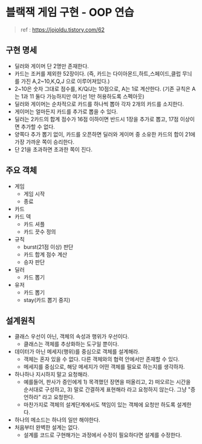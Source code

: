 
# 블랙잭 게임 구현 - OOP 연습

> ref : https://jojoldu.tistory.com/62 

## 구현 명세

* 딜러와 게이머 단 2명만 존재한다.
* 카드는 조커를 제외한 52장이다. (즉, 카드는 다이아몬드,하트,스페이드,클럽 무늬를 가진 A,2~10,K,Q,J 으로 이루어져있다.)
* 2~10은 숫자 그대로 점수를, K/Q/J는 10점으로, A는 1로 계산한다. (기존 규칙은 A는 1과 11 둘다 가능하지만 여기선 1만 허용하도록 스펙아웃)
* 딜러와 게이머는 순차적으로 카드를 하나씩 뽑아 각자 2개의 카드를 소지한다.
* 게이머는 얼마든지 카드를 추가로 뽑을 수 있다.
* 딜러는 2카드의 합계 점수가 16점 이하이면 반드시 1장을 추가로 뽑고, 17점 이상이면 추가할 수 없다.
* 양쪽다 추가 뽑기 없이, 카드를 오픈하면 딜러와 게이머 중 소유한 카드의 합이 21에 가장 가까운 쪽이 승리한다.
* 단 21을 초과하면 초과한 쪽이 진다.

## 주요 객체

* 게임
  * 게임 시작
  * 종료
* 카드
* 카드 덱
  * 카드 셔플
  * 카드 끗수 정의
* 규칙
  * burst(21점 이상) 판단
  * 카드 합계 점수 계산
  * 승자 판단
* 딜러
  * 카드 뽑기
* 유저
  * 카드 뽑기
  * stay(카드 뽑기 중지)

## 설계원칙

* 클래스 우선이 아닌, 객체의 속성과 행위가 우선이다.
  * 클래스는 객체를 추상화하는 도구일 뿐이다.
* 데이터가 아닌 메세지(행위)를 중심으로 객체를 설계해라.
  * 객체는 혼자 있을 수 없다. 다른 객체와의 협력 안에서만 존재할 수 있다.
  * 메세지를 중심으로, 해당 메세지가 어떤 객체를 필요로 하는지를 생각하자.
* 하나하나 지시하지 말고 요청해라.
  * 예를들어, 판사가 증인에게 1) 목격했던 장면을 떠올리고, 2) 떠오르는 시간을 순서대로 구성하고, 3) 말로 간결하게 표현해라 라고 요청하지 않는다. 그냥 "증언하라" 라고 요청한다.
  * 마찬가지로 객체의 설계단계에서도 책임이 있는 객체에 요청만 하도록 설계한다.
* 하나의 메소드는 하나의 일만 해야한다.
* 처음부터 완벽한 설계는 없다.
  * 설계를 코드로 구현해가는 과정에서 수정이 필요하다면 설계를 수정한다.